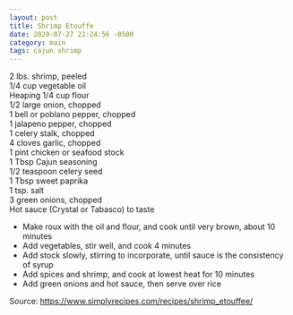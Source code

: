 ```yaml
---
layout: post
title: Shrimp Etouffe
date: 2020-07-27 22:24:56 -0500
category: main
tags: cajun shrimp
---
```

2 lbs. shrimp, peeled  
1/4 cup vegetable oil  
Heaping 1/4 cup flour  
1/2 large onion, chopped  
1 bell or poblano pepper, chopped  
1 jalapeno pepper, chopped  
1 celery stalk, chopped  
4 cloves garlic, chopped  
1 pint chicken or seafood stock  
1 Tbsp Cajun seasoning  
1/2 teaspoon celery seed  
1 Tbsp sweet paprika  
1 tsp. salt  
3 green onions, chopped  
Hot sauce (Crystal or Tabasco) to taste  
<ul>
 	<li>Make roux with the oil and flour, and cook until very brown, about 10 minutes</li>
 	<li>Add vegetables, stir well, and cook 4 minutes</li>
 	<li>Add stock slowly, stirring to incorporate, until sauce is the consistency of syrup</li>
 	<li>Add spices and shrimp, and cook at lowest heat for 10 minutes</li>
 	<li>Add green onions and hot sauce, then serve over rice</li>
</ul>
Source: <a href="https://www.simplyrecipes.com/recipes/shrimp_etouffee/">https://www.simplyrecipes.com/recipes/shrimp_etouffee/</a>
